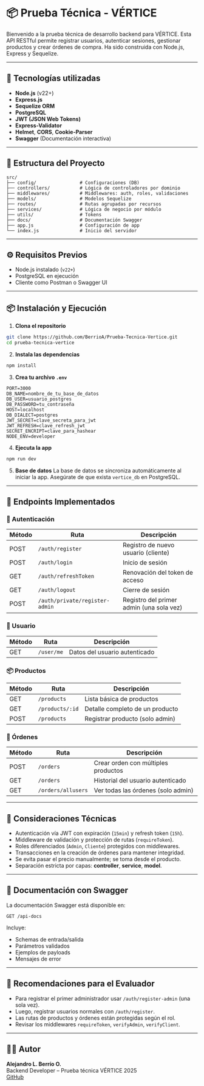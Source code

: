 # 📦 Prueba Técnica - VÉRTICE

Bienvenido a la prueba técnica de desarrollo backend para VÉRTICE. Esta API RESTful permite registrar usuarios, autenticar sesiones, gestionar productos y crear órdenes de compra. Ha sido construida con Node.js, Express y Sequelize.

---

## 🚀 Tecnologías utilizadas

- **Node.js** (v22+)
- **Express.js**
- **Sequelize ORM**
- **PostgreSQL**
- **JWT (JSON Web Tokens)**
- **Express-Validator**
- **Helmet**, **CORS**, **Cookie-Parser**
- **Swagger** (Documentación interactiva)

---

## 📁 Estructura del Proyecto

```
src/
├── config/                # Configuraciones (DB)
├── controllers/           # Lógica de controladores por dominio
├── middlewares/           # Middlewares: auth, roles, validaciones
├── models/                # Modelos Sequelize
├── routes/                # Rutas agrupadas por recursos
├── services/              # Lógica de negocio por módulo
├── utils/                 # Tokens
├── docs/                  # Documentación Swagger
├── app.js                 # Configuración de app
└── index.js               # Inicio del servidor
```

---

## ⚙️ Requisitos Previos

- Node.js instalado (`v22+`)
- PostgreSQL en ejecución
- Cliente como Postman o Swagger UI

---

## 📦 Instalación y Ejecución

1. **Clona el repositorio**

```bash
git clone https://github.com/BerrioA/Prueba-Tecnica-Vertice.git
cd prueba-tecnica-vertice
```

2. **Instala las dependencias**

```bash
npm install
```

3. **Crea tu archivo `.env`**

```env
PORT=3000
DB_NAME=nombre_de_tu_base_de_datos
DB_USER=usuario_postgres
DB_PASSWORD=tu_contraseña
HOST=localhost
DB_DIALECT=postgres
JWT_SECRET=clave_secreta_para_jwt
JWT_REFRESH=clave_refresh_jwt
SECRET_ENCRIPT=clave_para_hashear
NODE_ENV=developer

```

4. **Ejecuta la app**

```bash
npm run dev
```

5. **Base de datos**
   La base de datos se sincroniza automáticamente al iniciar la app. Asegúrate de que exista `vertice_db` en PostgreSQL.

---

## 🧪 Endpoints Implementados

### 🔐 Autenticación

| Método | Ruta                           | Descripción                              |
| ------ | ------------------------------ | ---------------------------------------- |
| POST   | `/auth/register`               | Registro de nuevo usuario (cliente)      |
| POST   | `/auth/login`                  | Inicio de sesión                         |
| GET    | `/auth/refreshToken`           | Renovación del token de acceso           |
| GET    | `/auth/logout`                 | Cierre de sesión                         |
| POST   | `/auth/private/register-admin` | Registro del primer admin (una sola vez) |

### 👤 Usuario

| Método | Ruta       | Descripción                   |
| ------ | ---------- | ----------------------------- |
| GET    | `/user/me` | Datos del usuario autenticado |

### 📦 Productos

| Método | Ruta            | Descripción                     |
| ------ | --------------- | ------------------------------- |
| GET    | `/products`     | Lista básica de productos       |
| GET    | `/products/:id` | Detalle completo de un producto |
| POST   | `/products`     | Registrar producto (solo admin) |

### 🧾 Órdenes

| Método | Ruta               | Descripción                         |
| ------ | ------------------ | ----------------------------------- |
| POST   | `/orders`          | Crear orden con múltiples productos |
| GET    | `/orders`          | Historial del usuario autenticado   |
| GET    | `/orders/allusers` | Ver todas las órdenes (solo admin)  |

---

## 🧠 Consideraciones Técnicas

- Autenticación vía JWT con expiración (`15min`) y refresh token (`15h`).
- Middleware de validación y protección de rutas (`requireToken`).
- Roles diferenciados (`Admin`, `Cliente`) protegidos con middlewares.
- Transacciones en la creación de órdenes para mantener integridad.
- Se evita pasar el precio manualmente; se toma desde el producto.
- Separación estricta por capas: **controller**, **service**, **model**.

---

## 📄 Documentación con Swagger

La documentación Swagger está disponible en:

```
GET /api-docs
```

Incluye:

- Schemas de entrada/salida
- Parámetros validados
- Ejemplos de payloads
- Mensajes de error

---

## 🧠 Recomendaciones para el Evaluador

- Para registrar el primer administrador usar `/auth/register-admin` (una sola vez).
- Luego, registrar usuarios normales con `/auth/register`.
- Las rutas de productos y órdenes están protegidas según el rol.
- Revisar los middlewares `requireToken`, `verifyAdmin`, `verifyClient`.

---

## 👨‍💻 Autor

**Alejandro L. Berrío O.**  
Backend Developer – Prueba técnica VÉRTICE 2025  
[GitHub](https://github.com/BerrioA/Prueba-Tecnica-Vertice)
